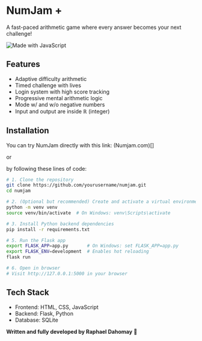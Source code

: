 # NumJam +
A fast-paced arithmetic game where every answer becomes your next challenge!

![Made with JavaScript](https://img.shields.io/badge/Made%20with-JavaScript-yellow)

## Features
- Adaptive difficulty arithmetic
- Timed challenge with lives
- Login system with high score tracking
- Progressive mental arithmetic logic
- Mode w/ and w/o negative numbers
- Input and output are inside ℝ (integer)

## Installation
You can try NumJam directly with this link: (Numjam.com)[]

or

by following these lines of code:

```bash
# 1. Clone the repository
git clone https://github.com/yourusername/numjam.git
cd numjam

# 2. (Optional but recommended) Create and activate a virtual environment
python -m venv venv
source venv/bin/activate  # On Windows: venv\Scripts\activate

# 3. Install Python backend dependencies
pip install -r requirements.txt

# 5. Run the Flask app
export FLASK_APP=app.py       # On Windows: set FLASK_APP=app.py
export FLASK_ENV=development  # Enables hot reloading
flask run

# 6. Open in browser
# Visit http://127.0.0.1:5000 in your browser
```

## Tech Stack
- Frontend: HTML, CSS, JavaScript
- Backend: Flask, Python
- Database: SQLite 

**Written and fully developed by Raphael Dahomay** 🥷
